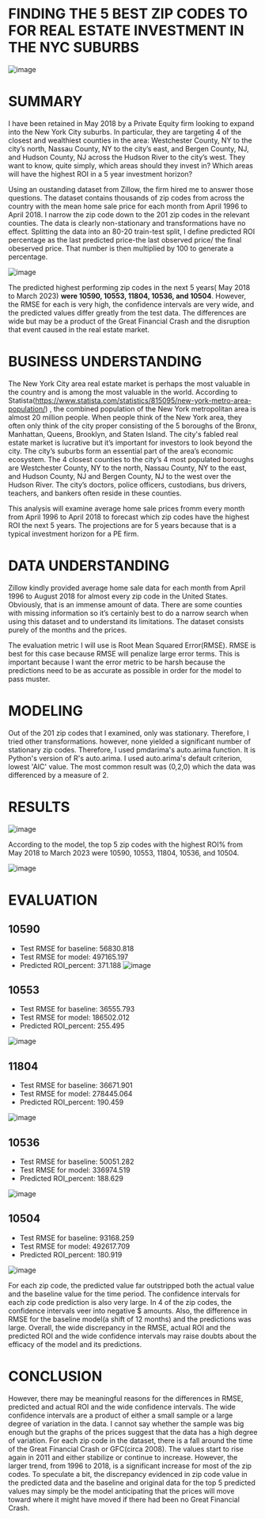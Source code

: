 # FINDING THE 5 BEST ZIP CODES TO FOR REAL ESTATE INVESTMENT IN THE NYC SUBURBS
![image](https://user-images.githubusercontent.com/101752113/184942973-f7bc9ea3-39ca-4a1e-bdaa-8416f10b1748.png)

# SUMMARY
I have been retained in May 2018 by a Private Equity firm looking to expand into the New York City suburbs. In particular, they are targeting 4 of the closest and wealthiest counties in the area: Westchester County, NY to the city’s north, Nassau County, NY to the city’s east, and Bergen County, NJ, and Hudson County, NJ across the Hudson River to the city’s west. They want to know, quite simply, which areas should they invest in? Which areas will have the highest ROI in a 5 year investment horizon? 

Using an oustanding dataset from Zillow, the firm hired me to answer those questions. The dataset contains thousands of zip codes from across the country with the mean home sale price for each month from April 1996 to April 2018. I narrow the zip code down to the 201 zip codes in the relevant counties.  The data is clearly non-stationary and transformations have no effect. Splitting the data into an 80-20 train-test split, I define predicted ROI percentage as the last predicted price-the last observed price/ the final obeserved price. That number is then multiplied by 100 to generate a percentage.

![image](https://user-images.githubusercontent.com/101752113/184943420-36b5d437-da3b-45bb-b457-4369fc36a0a1.png)

The predicted highest performing zip codes in the next 5 years( May 2018 to March 2023) **were 10590, 10553, 11804,  10536, and 10504**.  However, the RMSE for each is very high, the confidence intervals are very wide, and the predicted values differ greatly from the test data. The differences are wide but may be a product of the Great Financial Crash and the disruption that event caused in the real estate market.


# BUSINESS UNDERSTANDING

The New York City area real estate market is perhaps the most valuable in the country and is among the most valuable in the world. According to Statista(https://www.statista.com/statistics/815095/new-york-metro-area-population/) , the combined population of the New York metropolitan area is almost 20 million people. When people think of the New York area, they often only think of the city proper consisting of the 5 boroughs of the Bronx, Manhattan, Queens, Brooklyn, and Staten Island. The city's fabled real estate market is lucrative but it’s important for investors to look beyond the city. The city’s suburbs form an essential part of the area’s economic ecosystem. The 4 closest counties to the city’s 4 most populated boroughs are Westchester County, NY to the north, Nassau County, NY to the east, and Hudson County, NJ and Bergen County, NJ to the west over the Hudson River. The city’s doctors, police officers, custodians, bus drivers, teachers, and bankers often reside in these counties.

This analysis will examine average home sale prices fromm every month from April 1996 to April 2018 to forecast which zip codes have the highest ROI the next 5 years. The projections are for 5 years because that is a typical investment horizon for a PE firm.

# DATA UNDERSTANDING

Zillow kindly provided average home sale data for each month from April 1996 to August 2018 for almost every zip code in the United States. Obviously, that is an immense amount of data. There are some counties with missing information so it’s certainly best to do a narrow search when using this dataset and to understand its limitations. The dataset consists purely of the months and the prices.

The evaluation metric I will use is Root Mean Squared Error(RMSE). RMSE is best for this case because RMSE will penalize large error terms. This is important because I want the error metric to be harsh because the predictions need to be as accurate as possible in order for the model to pass muster.

# MODELING

Out of the 201 zip codes that I examined, only was stationary. Therefore, I tried other transformations. however, none yielded a significant number of stationary zip codes. Therefore, I used pmdarima's auto.arima function. It is Python's version of R's auto.arima. I used auto.arima's default criterion, lowest 'AIC' value. The most common result was (0,2,0) which the data was differenced by a measure of 2. 

# RESULTS
![image](https://user-images.githubusercontent.com/101752113/184944904-446c461a-dce3-4502-9f3d-c666b0d6c372.png)

According to the model, the top 5 zip codes with the highest ROI% from May 2018 to March 2023 were 10590, 10553, 11804, 10536, and 10504.

![image](https://user-images.githubusercontent.com/101752113/184945073-edd58962-ffd3-4178-a850-0eeb6bdf6efb.png)

# EVALUATION


## 10590
* Test RMSE for baseline: 56830.818
* Test RMSE for model: 497165.197
* Predicted ROI_percent: 371.188
![image](https://user-images.githubusercontent.com/101752113/184945872-fb2547e4-5f49-4a16-94bb-0b9a17e4651b.png)

## 10553
* Test RMSE for baseline: 36555.793
* Test RMSE for model: 186502.012
* Predicted ROI_percent: 255.495

![image](https://user-images.githubusercontent.com/101752113/184946137-3193103b-2ce6-482b-9e52-a7496558204a.png)

## 11804
* Test RMSE for baseline: 36671.901
* Test RMSE for model: 278445.064
* Predicted ROI_percent: 190.459

![image](https://user-images.githubusercontent.com/101752113/184946409-a84fa348-c290-43f2-95f3-296427956f3d.png)

## 10536

* Test RMSE for baseline: 50051.282
* Test RMSE for model: 336974.519
* Predicted ROI_percent: 188.629

![image](https://user-images.githubusercontent.com/101752113/184946671-22ca5592-e54d-47b6-8998-8eb13b737ea4.png)

## 10504
* Test RMSE for baseline: 93168.259
* Test RMSE for model: 492617.709
* Predicted ROI_percent: 180.919

![image](https://user-images.githubusercontent.com/101752113/184947024-15944ed3-f611-414f-ac97-4248d5d6f2dc.png)


For each zip code, the predicted value far outstripped both the actual value and the baseline value for the time period. The confidence intervals for each zip code prediction is also very large. In 4 of the zip codes, the confidence intervals veer into negative $ amounts. Also, the difference in RMSE for the baseline model(a shift of 12 months) and the predictions was large. Overall, the wide discrepancy in the RMSE, actual ROI and the predicted ROI and the wide confidence intervals may raise doubts about the efficacy of the model and its predictions.

# CONCLUSION 

However, there may be meaningful reasons for the differences in RMSE, predicted and actual ROI and the wide confidence intervals. The wide confidence intervals are a product of either a small sample or a large degree of variation in the data. I cannot say whether the sample was big enough but the graphs of the prices suggest that the data has a high degree of variation. For each zip code in the dataset, there is a fall around the time of the Great Financial Crash or GFC(circa 2008). The values start to rise again in 2011 and either stabilize or continue to increase. However, the larger trend, from 1996 to 2018, is a significant increase for most of the zip codes. To speculate a bit, the discrepancy evidenced in zip code value in the predicted data and the baseline and original data for the top 5 predicted values may simply be the model anticipating  that the prices will move toward where it might have moved if there had been no Great Financial Crash.
